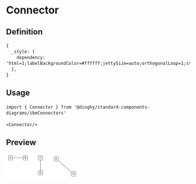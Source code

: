 # Connector

## Definition

```
{
  _style: { 
    dependency: 'html=1;labelBackgroundColor=#ffffff;jettySize=auto;orthogonalLoop=1;strokeWidth=1;fontSize=14;endArrow=none;endFill=0;',
  },
}
```

## Usage

```
import { Connector } from '@dinghy/standard-components-diagrams/ibmConnectors'

<Connector/>
```

## Preview

<img src="./connector.png" width="200"/>
